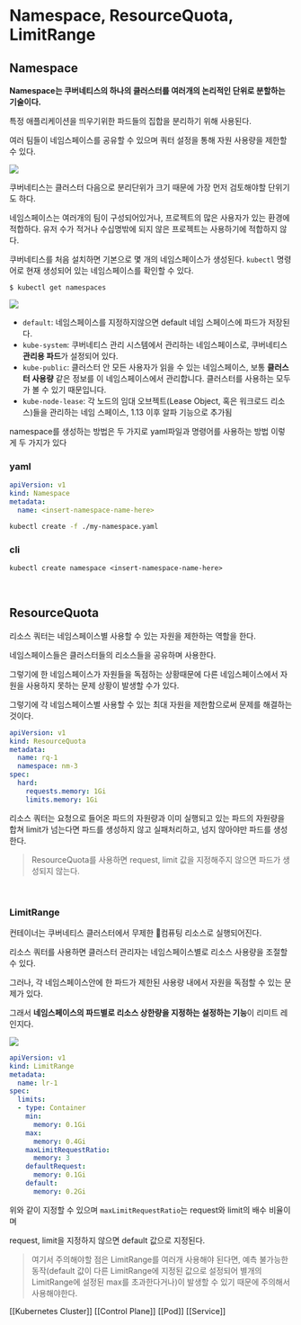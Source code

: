 # Namespace, ResourceQuota, LimitRange

## Namespace

**Namespace는 쿠버네티스의 하나의 클러스터를 여러개의 논리적인 단위로 분할하는 기술이다.**

특정 애플리케이션을 띄우기위한 파드들의 집합을 분리하기 위해 사용된다.

여러 팀들이 네임스페이스를 공유할 수 있으며 쿼터 설정을 통해 자원 사용량을 제한할 수 있다.

![](https://img1.daumcdn.net/thumb/R1280x0/?scode=mtistory2&fname=https%3A%2F%2Fblog.kakaocdn.net%2Fdn%2FbuPumC%2Fbtrp0ZP1djI%2FwbU2g3aGqCaBq2zo8rZPq0%2Fimg.jpg)

쿠버네티스는 클러스터 다음으로 분리단위가 크기 때문에 가장 먼저 검토해야할 단위기도 하다.

네임스페이스는 여러개의 팀이 구성되어있거나, 프로젝트의 많은 사용자가 있는 환경에 적합하다. 유저 수가 적거나 수십명밖에 되지 않은 프로젝트는 사용하기에 적합하지 않다.

쿠버네티스를 처음 설치하면 기본으로 몇 개의 네임스페이스가 생성된다. `kubectl` 명령어로 현재 생성되어 있는 네임스페이스를 확인할 수 있다.

```
$ kubectl get namespaces
```

![](https://img1.daumcdn.net/thumb/R1280x0/?scode=mtistory2&fname=https%3A%2F%2Fblog.kakaocdn.net%2Fdn%2FNilL4%2Fbtrp0J7pdiQ%2F4RiKT9f14sJuyREy0ke9y1%2Fimg.png)

- `default`: 네임스페이스를 지정하지않으면 default 네임 스페이스에 파드가 저장된다.
- `kube-system`: 쿠버네티스 관리 시스템에서 관리하는 네임스페이스로, 쿠버네티스 **관리용 파드**가 설정되어 있다.
- `kube-public`: 클러스터 안 모든 사용자가 읽을 수 있는 네임스페이스, 보통 **클러스터 사용량** 같은 정보를 이 네임스페이스에서 관리합니다. 클러스터를 사용하는 모두가 볼 수 있기 때문입니다.
- `kube-node-lease`: 각 노드의 임대 오브젝트(Lease Object, 혹은 워크로드 리소스)들을 관리하는 네임 스페이스, 1.13 이후 알파 기능으로 추가됨

namespace를 생성하는 방법은 두 가지로 yaml파일과 명령어를 사용하는 방법 이렇게 두 가지가 있다

### yaml 
```yaml
apiVersion: v1
kind: Namespace
metadata:
  name: <insert-namespace-name-here>
```

```bash
kubectl create -f ./my-namespace.yaml
```

### cli
```
kubectl create namespace <insert-namespace-name-here>
```


<br>

## ResourceQuota

리소스 쿼터는 네임스페이스별 사용할 수 있는 자원을 제한하는 역할을 한다.

네임스페이스들은 클러스터들의 리소스들을 공유하며 사용한다.

그렇기에 한 네임스페이스가 자원들을 독점하는 상황때문에 다른 네임스페이스에서 자원을 사용하지 못하는 문제 상황이 발생할 수가 있다.

그렇기에 각 네임스페이스별 사용할 수 있는 최대 자원을 제한함으로써 문제를 해결하는 것이다.

```yaml
apiVersion: v1
kind: ResourceQuota
metadata:
  name: rq-1
  namespace: nm-3
spec:
  hard:
    requests.memory: 1Gi
    limits.memory: 1Gi
```

리소스 쿼터는 요청으로 들어온 파드의 자원량과 이미 실행되고 있는 파드의 자원량을 합쳐 limit가 넘는다면 파드를 생성하지 않고 실패처리하고, 넘지 않아야만 파드를 생성한다.

> ResourceQuota를 사용하면 request, limit 값을 지정해주지 않으면 파드가 생성되지 않는다.
<br>

### LimitRange

컨테이너는 쿠버네티스 클러스터에서 무제한 컴퓨팅 리소스로 실행되어진다.

리소스 쿼터를 사용하면 클러스터 관리자는 네임스페이스별로 리소스 사용량을 조절할 수 있다.

그러나, 각 네임스페이스안에 한 파드가 제한된 사용량 내에서 자원을 독점할 수 있는 문제가 있다.

그래서 **네임스페이스의 파드별로 리소스 상한량을 지정하는 설정하는 기능**이 리미트 레인지다.

![](https://img1.daumcdn.net/thumb/R1280x0/?scode=mtistory2&fname=https%3A%2F%2Fblog.kakaocdn.net%2Fdn%2F1pWEh%2Fbtrp5AWfQzD%2FaSD5z6JADxzyzEzKSBKMJK%2Fimg.png)

```yaml
apiVersion: v1
kind: LimitRange
metadata:
  name: lr-1
spec:
  limits:
  - type: Container
    min:
      memory: 0.1Gi
    max:
      memory: 0.4Gi
    maxLimitRequestRatio:
      memory: 3
    defaultRequest:
      memory: 0.1Gi
    default:
      memory: 0.2Gi
```

위와 같이 지정할 수 있으며 `maxLimitRequestRatio`는 request와 limit의 배수 비율이며

request, limit을 지정하지 않으면 default 값으로 지정된다.
 

> 여기서 주의해야할 점은 LimitRange를 여러개 사용해야 된다면, 예측 불가능한 동작(default 값이 다른 LimitRange에 지정된 값으로 설정되어 별개의 LimitRange에 설정된 max를 초과한다거나)이 발생할 수 있기 때문에 주의해서 사용해야한다.


[[Kubernetes Cluster]] [[Control Plane]] [[Pod]] [[Service]]